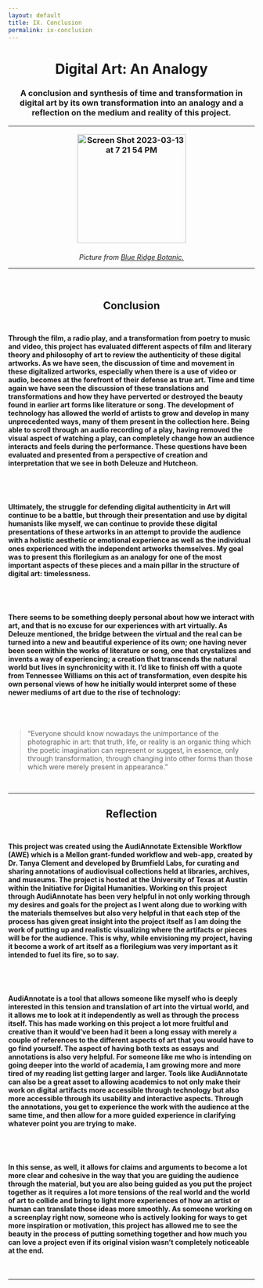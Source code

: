 ```yaml
---
layout: default
title: IX. Conclusion
permalink: ix-conclusion
---
```

<!-- Add an essay or interpretive material below this line,
using HTML or markdown.  Do not modify this file above this line -->
<h1><center>Digital Art: An Analogy</center>
<h3><center>A conclusion and synthesis of time and transformation in digital art by its own transformation into an analogy and a reflection on the medium and reality of this project.</center>
<hr>
<p style="text-align:center;"><img width="222" alt="Screen Shot 2023-03-13 at 7 21 54 PM" src="https://user-images.githubusercontent.com/122332459/224860584-d20bbe41-076f-4e22-a810-3cf55202a694.png"></p>
<h6><center>Picture from <a href="https://www.blueridgebotanic.com/blog/florilegium">Blue Ridge Botanic.</a></center>
<hr>
<br>
<h2><center>Conclusion</center>
<br>
<h4>Through the film, a radio play, and a transformation from poetry to music and video, this project has evaluated different aspects of film and literary theory and philosophy of art to review the authenticity of these digital artworks. As we have seen, the discussion of time and movement in these digitalized artworks, especially when there is a use of video or audio, becomes at the forefront of their defense as true art. Time and time again we have seen the discussion of these translations and transformations and how they have perverted or destroyed the beauty found in earlier art forms like literature or song. The development of technology has allowed the world of artists to grow and develop in many unprecedented ways, many of them present in the collection here. Being able to scroll through an audio recording of a play, having removed the visual aspect of watching a play, can completely change how an audience interacts and feels during the performance. These questions have been evaluated and presented from a perspective of creation and interpretation that we see in both Deleuze and Hutcheon.</h4>
<br>
<br>
<h4>Ultimately, the struggle for defending digital authenticity in Art will continue to be a battle, but through their presentation and use by digital humanists like myself, we can continue to provide these digital presentations of these artworks in an attempt to provide the audience with a holistic aesthetic or emotional experience as well as the individual ones experienced with the independent artworks themselves. My goal was to present this florilegium as an analogy for one of the most important aspects of these pieces and a main pillar in the structure of digital art: timelessness.</h4>
<br>
<br>
<h4>There seems to be something deeply personal about how we interact with art, and that is no excuse for our experiences with art virtually. As Deleuze mentioned, the bridge between the virtual and the real can be turned into a new and beautiful experience of its own; one having never been seen within the works of literature or song, one that crystalizes and invents a way of experiencing; a creation that transcends the natural world but lives in synchronicity with it. I’d like to finish off with a quote from Tennessee Williams on this act of transformation, even despite his own personal views of how he initially would interpret some of these newer mediums of art due to the rise of technology:</h4>
<br>
<br>
<blockquote>“Everyone should know nowadays the unimportance of the photographic in art: that truth, life, or reality is an organic thing which the poetic imagination can represent or suggest, in essence, only through transformation, through changing into other forms than those which were merely present in appearance.”</blockquote>
<br>
<hr>
<h2><center>Reflection</center>
<br>
<h4>This project was created using the AudiAnnotate Extensible Workflow (AWE) which is a Mellon grant-funded workflow and web-app, created by Dr. Tanya Clement and developed by Brumfield Labs, for curating and sharing annotations of audiovisual collections held at libraries, archives, and museums. The project is hosted at the University of Texas at Austin within the Initiative for Digital Humanities. Working on this project through AudiAnnotate has been very helpful in not only working through my desires and goals for the project as I went along due to working with the materials themselves but also very helpful in that each step of the process has given great insight into the project itself as I am doing the work of putting up and realistic visualizing where the artifacts or pieces will be for the audience. This is why, while envisioning my project, having it become a work of art itself as a florilegium was very important as it intended to fuel its fire, so to say.</h4>
<br>
<br>
<h4>AudiAnnotate is a tool that allows someone like myself who is deeply interested in this tension and translation of art into the virtual world, and it allows me to look at it independently as well as through the process itself. This has made working on this project a lot more fruitful and creative than it would’ve been had it been a long essay with merely a couple of references to the different aspects of art that you would have to go find yourself. The aspect of having both texts as essays and annotations is also very helpful. For someone like me who is intending on going deeper into the world of academia, I am growing more and more tired of my reading list getting larger and larger. Tools like AudiAnnotate can also be a great asset to allowing academics to not only make their work on digital artifacts more accessible through technology but also more accessible through its usability and interactive aspects. Through the annotations, you get to experience the work with the audience at the same time, and then allow for a more guided experience in clarifying whatever point you are trying to make.</h4>
<br>
<br>
<h4>In this sense, as well, it allows for claims and arguments to become a lot more clear and cohesive in the way that you are guiding the audience through the material, but you are also being guided as you put the project together as it requires a lot more tensions of the real world and the world of art to collide and bring to light more experiences of how an artist or human can translate those ideas more smoothly. As someone working on a screenplay right now, someone who is actively looking for ways to get more inspiration or motivation, this project has allowed me to see the beauty in the process of putting something together and how much you can love a project even if its original vision wasn’t completely noticeable at the end.</h4>
<br>
<hr>
